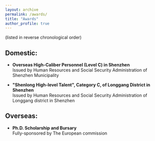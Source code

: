 ```yaml
---
layout: archive
permalink: /awards/
title: "Awards"
author_profile: true
---
```

(listed in reverse chronological order)


## Domestic:
- **Overseas High-Caliber Personnel (Level C) in Shenzhen**<br/>Issued by Human Resources and Social Security Administration of Shenzhen Municipality

- **"Shenlong High-level Talent", Category C, of Longgang District in Shenzhen**<br/>Issued by Human Resources and Social Security Administration of Longgang district in Shenzhen


## Overseas:
- **Ph.D. Scholarship and Bursary**<br/>Fully-sponsored by The European commission
